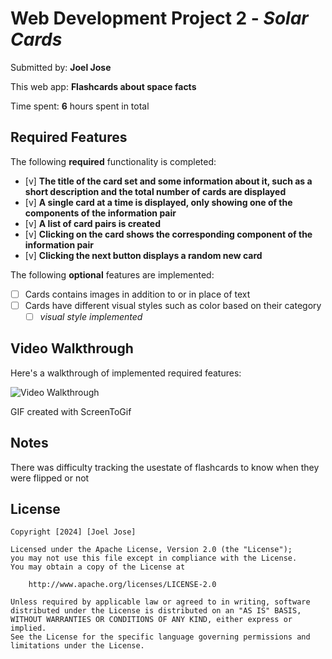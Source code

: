 # Web Development Project 2 - *Solar Cards*

Submitted by: **Joel Jose**

This web app: **Flashcards about space facts**

Time spent: **6** hours spent in total

## Required Features

The following **required** functionality is completed:

- [v] **The title of the card set and some information about it, such as a short description and the total number of cards are displayed**
- [v] **A single card at a time is displayed, only showing one of the components of the information pair**
- [v] **A list of card pairs is created**
- [v] **Clicking on the card shows the corresponding component of the information pair**
- [v] **Clicking the next button displays a random new card**

The following **optional** features are implemented:

- [ ] Cards contains images in addition to or in place of text
- [ ] Cards have different visual styles such as color based on their category
  - [ ] *visual style implemented*

## Video Walkthrough

Here's a walkthrough of implemented required features:

<img src='http://i.imgur.com/link/to/your/gif/file.gif' title='Video Walkthrough' width='' alt='Video Walkthrough' />

GIF created with ScreenToGif

## Notes

There was difficulty tracking the usestate of flashcards to know when they were flipped or not

## License

    Copyright [2024] [Joel Jose]

    Licensed under the Apache License, Version 2.0 (the "License");
    you may not use this file except in compliance with the License.
    You may obtain a copy of the License at

        http://www.apache.org/licenses/LICENSE-2.0

    Unless required by applicable law or agreed to in writing, software
    distributed under the License is distributed on an "AS IS" BASIS,
    WITHOUT WARRANTIES OR CONDITIONS OF ANY KIND, either express or implied.
    See the License for the specific language governing permissions and
    limitations under the License.
